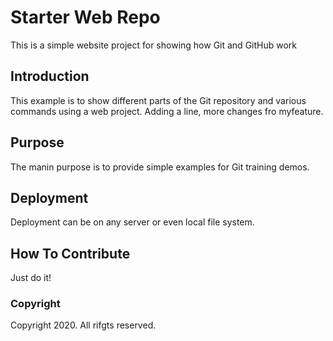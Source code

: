 # Starter Web Repo

This is a simple website project for showing how Git and GitHub work

## Introduction

This example is  to show different parts of the Git repository and various commands using a web project. Adding a line, more changes fro myfeature.

## Purpose

The manin purpose is to provide simple examples for Git training demos.

## Deployment

Deployment can be on any server or even local file system.

## How To Contribute 

Just do it!

### Copyright

Copyright 2020. All rifgts reserved.
